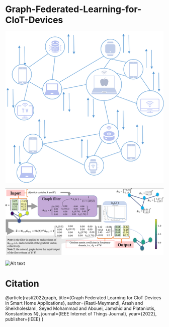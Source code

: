 # Graph-Federated-Learning-for-CIoT-Devices

![Alt text](imgs/graph_ex.png?raw=true "Title")

![Alt text](imgs/example.png?raw=true "Title")

![Alt text](imgs/fig4.png?raw=true "Title")
# Citation

@article{rasti2022graph,
  title={Graph Federated Learning for CIoT Devices in Smart Home Applications},
  author={Rasti-Meymandi, Arash and Sheikholeslami, Seyed Mohammad and Abouei, Jamshid and Plataniotis, Konstantinos N},
  journal={IEEE Internet of Things Journal},
  year={2022},
  publisher={IEEE}
}
